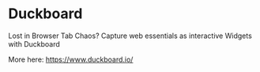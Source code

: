 # Duckboard

Lost in Browser Tab Chaos?
Capture web essentials as interactive Widgets with Duckboard

More here: https://www.duckboard.io/

